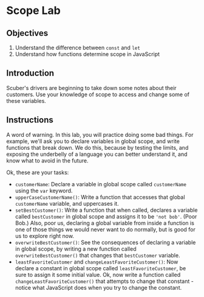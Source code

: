 # Scope Lab

## Objectives

1. Understand the difference between `const` and `let`
2. Understand how functions determine scope in JavaScript

## Introduction
 
Scuber's drivers are beginning to take down some notes about their customers. Use your knowledge of scope to access and change some of these variables.

## Instructions

A word of warning. In this lab, you will practice doing some bad things. For example, we'll ask you to declare variables in global scope, and write functions that break down. We do this, because by testing the limits, and exposing the underbelly of a language you can better understand it, and know what to avoid in the future.

Ok, these are your tasks:

* `customerName`: Declare a variable in global scope called `customerName` using the `var` keyword.
* `upperCaseCustomerName()`: Write a function that accesses that global `customerName` variable, and uppercases it.
* `setBestCustomer()`: Write a function that when called, declares a variable called `bestCustomer` in global scope
   and assigns it to be `'not bob'`. (Poor Bob.) Also, poor us, declaring a global variable from inside a function
   is one of those things we would never want to do normally, but is good for us to explore right now.
* `overwriteBestCustomer()`: See the consequences of declaring a variable in global scope, by writing a new function
   called `overwriteBestCustomer()` that changes that `bestCustomer` variable.
* `leastFavoriteCustomer` and `changeLeastFavoriteCustomer()`: Now declare a constant in global scope called
  `leastFavoriteCustomer`, be sure to assign it some initial value. Ok, now write a function called
  `changeLeastFavoriteCustomer()` that attempts to change that constant - notice what JavaScript does when you try to
  change the constant.
